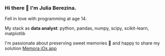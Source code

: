 ### Hi there 👋 I'm Julia Berezina. 

Fell in love with programming at age 14. 
  

My stack as **data analyst**: python, pandas, numpy, scipy, scikit-learn, matplotlib

I'm passionate about preserving sweet memories 🌄 and happy to share my solution [Memora iOs app](https://apps.apple.com/ru/app/memora-relive-memories-again/id6464373927?l=en-GB)



